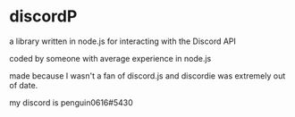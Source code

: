 # discordP
a library written in node.js for interacting with the Discord API

coded by someone with average experience in node.js

made because I wasn't a fan of discord.js and discordie was extremely out of date.

my discord is penguin0616#5430